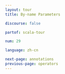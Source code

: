 ```yaml
---
layout: tour
title: By-name Parameters

discourse: false

partof: scala-tour

num: 29

language: zh-cn

next-page: annotations
previous-page: operators
---
```


